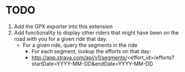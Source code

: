 TODO
====

1. Add the GPX exporter into this extension
2. Add functionality to display other riders that might have been on the road with you for a given ride that day.
    - For a given ride, query the segments in the ride
		- For each segment, lookup the efforts on that day:
		- http://app.strava.com/api/v1/segments/<effort_id>/efforts?startDate=YYYY-MM-DD&endDate=YYYY-MM-DD
